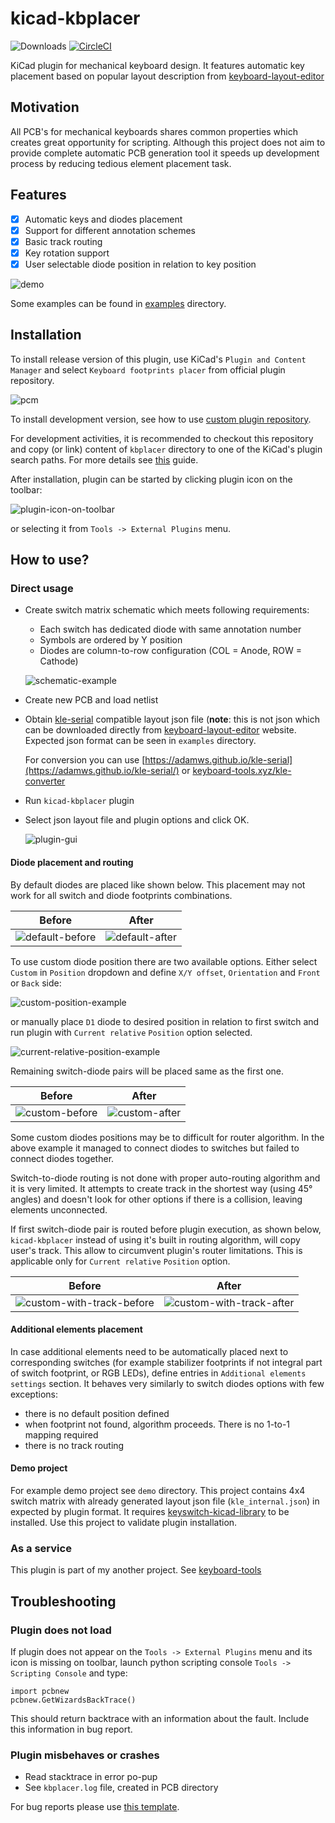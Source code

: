 # kicad-kbplacer

![Downloads](https://img.shields.io/github/downloads/adamws/kicad-kbplacer/total)
[![CircleCI](https://circleci.com/gh/adamws/kicad-kbplacer.svg?style=shield)](https://circleci.com/gh/adamws/kicad-kbplacer/tree/master)

KiCad plugin for mechanical keyboard design. It features automatic key placement
based on popular layout description from [keyboard-layout-editor](http://www.keyboard-layout-editor.com/)

## Motivation

All PCB's for mechanical keyboards shares common properties which creates great
opportunity for scripting. Although this project does not aim to provide
complete automatic PCB generation tool it speeds up development process
by reducing tedious element placement task.

## Features

- [x] Automatic keys and diodes placement
- [x] Support for different annotation schemes
- [x] Basic track routing
- [x] Key rotation support
- [x] User selectable diode position in relation to key position

![demo](resources/demo.gif)

Some examples can be found in [examples](./examples) directory.

## Installation

To install release version of this plugin, use KiCad's `Plugin and Content Manager`
and select `Keyboard footprints placer` from official plugin repository.

![pcm](resources/pcm.png)

To install development version, see how to use [custom plugin repository](./docs/custom_repository.md).

For development activities, it is recommended to checkout this repository and copy (or link)
content of `kbplacer` directory to one of the KiCad's plugin search paths.
For more details see [this](https://dev-docs.kicad.org/en/python/pcbnew/) guide.

After installation, plugin can be started by clicking plugin icon on the toolbar:

![plugin-icon-on-toolbar](resources/plugin-icon-on-toolbar.png)

or selecting it from `Tools -> External Plugins` menu.

## How to use?

### Direct usage

- Create switch matrix schematic which meets following requirements:
  - Each switch has dedicated diode with same annotation number
  - Symbols are ordered by Y position
  - Diodes are column-to-row configuration (COL = Anode, ROW = Cathode)

  ![schematic-example](resources/schematic-example.png)

- Create new PCB and load netlist
- Obtain [kle-serial](https://github.com/ijprest/kle-serial) compatible layout
  json file (**note**: this is not json which can be downloaded directly from [keyboard-layout-editor](http://www.keyboard-layout-editor.com/)
  website. Expected json format can be seen in `examples` directory.

  For conversion you can use [https://adamws.github.io/kle-serial](https://adamws.github.io/kle-serial/)
  or [keyboard-tools.xyz/kle-converter](http://keyboard-tools.xyz/kle-converter)
- Run `kicad-kbplacer` plugin
- Select json layout file and plugin options and click OK.

  ![plugin-gui](resources/plugin-gui.png)

#### Diode placement and routing

By default diodes are placed like shown below. This placement may not work for all switch and diode
footprints combinations.

Before | After
--- | ---
![default-before](./resources/default-before.png) | ![default-after](./resources/default-after.png)

To use custom diode position there are two available options. Either select `Custom` in `Position` dropdown
and define `X/Y offset`, `Orientation` and `Front` or `Back` side:

  ![custom-position-example](resources/custom-position-example.png)

or manually place `D1` diode to desired position in relation to first switch and run plugin with
`Current relative` `Position` option selected.

  ![current-relative-position-example](resources/current-relative-position-example.png)

Remaining switch-diode pairs will be placed same as the first one.

Before | After
--- | ---
![custom-before](./resources/custom-before.png) | ![custom-after](./resources/custom-after.png)

Some custom diodes positions may be to difficult for router algorithm.
In the above example it managed to connect diodes to switches but failed to connect diodes together.

Switch-to-diode routing is not done with proper auto-routing algorithm and it is very limited.
It attempts to create track in the shortest way (using 45&deg; angles) and doesn't look for other options
if there is a collision, leaving elements unconnected.

If first switch-diode pair is routed before plugin execution, as shown below, `kicad-kbplacer` instead of
using it's built in routing algorithm, will copy user's track. This allow to circumvent plugin's router
limitations. This is applicable only for `Current relative` `Position` option.

Before | After
--- | ---
![custom-with-track-before](./resources/custom-with-track-before.png) | ![custom-with-track-after](./resources/custom-with-track-after.png)

#### Additional elements placement

In case additional elements need to be automatically placed next to corresponding switches (for example
stabilizer footprints if not integral part of switch footprint, or RGB LEDs), define entries
in `Additional elements settings` section. It behaves very similarly to switch diodes options with few exceptions:

- there is no default position defined
- when footprint not found, algorithm proceeds. There is no 1-to-1 mapping required
- there is no track routing

#### Demo project

For example demo project see `demo` directory. This project contains 4x4 switch matrix with
already generated layout json file (`kle_internal.json`) in expected by plugin format.
It requires [keyswitch-kicad-library](https://github.com/perigoso/keyswitch-kicad-library) to be installed.
Use this project to validate plugin installation.

### As a service

This plugin is part of my another project. See [keyboard-tools](https://github.com/adamws/keyboard-tools)

## Troubleshooting

### Plugin does not load

If plugin does not appear on the `Tools -> External Plugins` menu and its icon is missing on toolbar,
launch python scripting console `Tools -> Scripting Console` and type:

```
import pcbnew
pcbnew.GetWizardsBackTrace()
```

This should return backtrace with an information about the fault. Include this information in bug report.

### Plugin misbehaves or crashes

- Read stacktrace in error po-pup
- See `kbplacer.log` file, created in PCB directory

For bug reports please use [this template](https://github.com/adamws/kicad-kbplacer/issues/new?template=bug_report.md).


